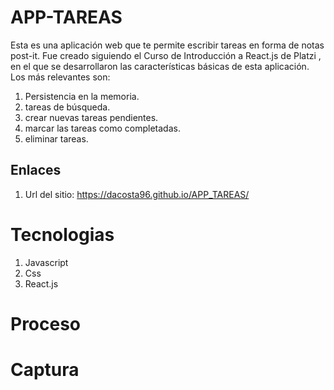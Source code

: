 
# APP-TAREAS

Esta es una aplicación web que te permite escribir tareas en forma de notas post-it. Fue creado siguiendo el Curso de Introducción a React.js de Platzi , en el que se desarrollaron las características básicas de esta aplicación. Los más relevantes son:

1. Persistencia en la memoria.
2. tareas de búsqueda.
3. crear nuevas tareas pendientes.
4. marcar las tareas como completadas.
5. eliminar tareas.

## Enlaces

1. Url del sitio: https://dacosta96.github.io/APP_TAREAS/

# Tecnologias

1. Javascript
2. Css
3. React.js

# Proceso

# Captura
